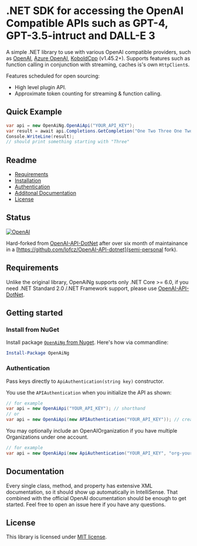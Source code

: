 # .NET SDK for accessing the OpenAI Compatible APIs such as GPT-4, GPT-3.5-intruct and DALL-E 3

A simple .NET library to use with various OpenAI compatible providers, such as [OpenAI](https://platform.openai.com/docs/api-reference), [Azure OpenAI](https://azure.microsoft.com/en-us/products/ai-services/openai-service), [KoboldCpp](https://github.com/LostRuins/koboldcpp/releases) (v1.45.2+). Supports features such as function calling in conjunction with streaming, caches is's own `HttpClient`s.

Features scheduled for open sourcing:
- High level plugin API.
- Approximate token counting for streaming & function calling.

## Quick Example

```csharp
var api = new OpenAiNg.OpenAiApi("YOUR_API_KEY");
var result = await api.Completions.GetCompletion("One Two Three One Two");
Console.WriteLine(result);
// should print something starting with "Three"
```

## Readme

 * [Requirements](#requirements)
 * [Installation](#install-from-nuget)
 * [Authentication](#authentication)
 * [Additonal Documentation](#documentation)
 * [License](#license)

## Status
[![OpenAI](https://badgen.net/nuget/v/OpenAiNg)](https://www.nuget.org/packages/OpenAiNg/)

Hard-forked from [OpenAI-API-DotNet](https://github.com/OkGoDoIt/OpenAI-API-dotnet) after over six month of maintainance in a [https://github.com/lofcz/OpenAI-API-dotnet](semi-personal fork).

## Requirements

Unlike the original library, OpenAiNg supports only .NET Core >= 6.0, if you need .NET Standard 2.0 /.NET Framework support, please use [OpenAI-API-DotNet](https://github.com/OkGoDoIt/OpenAI-API-dotnet).

## Getting started

### Install from NuGet

Install package [`OpenAiNg` from Nuget](https://www.nuget.org/packages/OpenAiNg/).  Here's how via commandline:
```powershell
Install-Package OpenAiNg
```

### Authentication

Pass keys directly to `ApiAuthentication(string key)` constructor.

You use the `APIAuthentication` when you initialize the API as shown:
```csharp
// for example
var api = new OpenAiApi("YOUR_API_KEY"); // shorthand
// or
var api = new OpenAiApi(new APIAuthentication("YOUR_API_KEY")); // create object manually
```

You may optionally include an OpenAIOrganization if you have multiple Organizations under one account.
```csharp
// for example
var api = new OpenAiApi(new ApiAuthentication("YOUR_API_KEY", "org-yourOrgHere"));
```

## Documentation

Every single class, method, and property has extensive XML documentation, so it should show up automatically in IntelliSense. That combined with the official OpenAI documentation should be enough to get started.  Feel free to open an issue here if you have any questions.

## License

This library is licensed under [MIT license](https://github.com/lofcz/OpenAiNg/blob/master/LICENSE).
